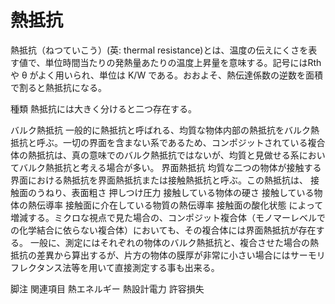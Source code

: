 # 熱抵抗

熱抵抗（ねつていこう）(英: thermal resistance)とは、温度の伝えにくさを表す値で、単位時間当たりの発熱量あたりの温度上昇量を意味する。記号にはRth や θ がよく用いられ、単位は K/W である。おおよそ、熱伝達係数の逆数を面積で割ると熱抵抗になる。

種類
熱抵抗には大きく分けると二つ存在する。

バルク熱抵抗
一般的に熱抵抗と呼ばれる、均質な物体内部の熱抵抗をバルク熱抵抗と呼ぶ。一切の界面を含まない系であるため、コンポジットされている複合体の熱抵抗は、真の意味でのバルク熱抵抗ではないが、均質と見做せる系においてバルク熱抵抗と考える場合が多い。
界面熱抵抗
均質な二つの物体が接触する界面における熱抵抗を界面熱抵抗または接触熱抵抗と呼ぶ。この熱抵抗は、
接触面のうねり、表面粗さ
押しつけ圧力
接触している物体の硬さ
接触している物体の熱伝導率
接触面に介在している物質の熱伝導率
接触面の酸化状態
によって増減する。ミクロな視点で見た場合の、コンポジット複合体（モノマーレベルでの化学結合に依らない複合体）においても、その複合体には界面熱抵抗が存在する。
一般に、測定にはそれぞれの物体のバルク熱抵抗と、複合させた場合の熱抵抗の差異から算出するが、片方の物体の膜厚が非常に小さい場合にはサーモリフレクタンス法等を用いて直接測定する事も出来る。

脚注
関連項目
熱エネルギー
熱設計電力
許容損失
